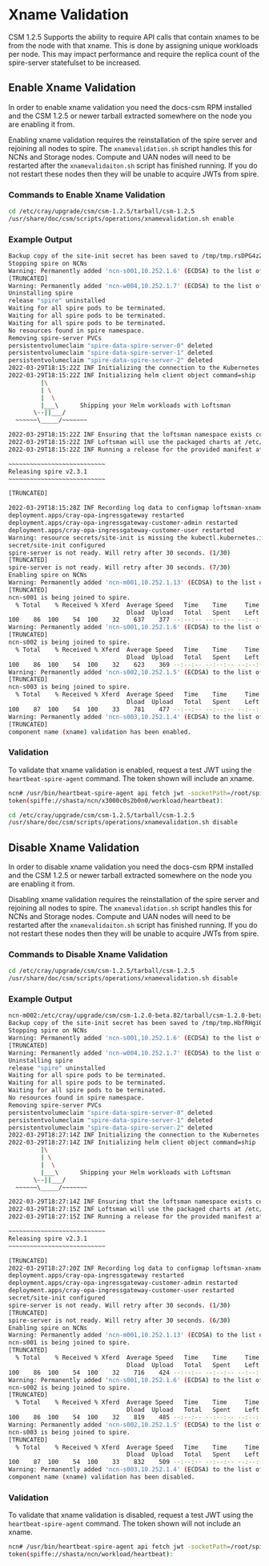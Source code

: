 # Xname Validation

CSM 1.2.5 Supports the ability to require API calls that contain xnames to be
from the node with that xname. This is done by assigning unique workloads per
node. This may impact performance and require the replica count of the
spire-server statefulset to be increased.

## Enable Xname Validation

In order to enable xname validation you need the docs-csm RPM installed and the
CSM 1.2.5 or newer tarball extracted somewhere on the node you are enabling it
from.

Enabling xname validation requires the reinstallation of the spire server and
rejoining all nodes to spire. The `xnamevalidation.sh` script handles this for
NCNs and Storage nodes. Compute and UAN nodes will need to be restarted after
the `xnamevalidaiton.sh` script has finished running. If you do not restart
these nodes then they will be unable to acquire JWTs from spire.

### Commands to Enable Xname Validation

```bash
cd /etc/cray/upgrade/csm/csm-1.2.5/tarball/csm-1.2.5
/usr/share/doc/csm/scripts/operations/xnamevalidation.sh enable
```

### Example Output

```bash
Backup copy of the site-init secret has been saved to /tmp/tmp.rsDPG4zZf6/site-init.yaml
Stopping spire on NCNs
Warning: Permanently added 'ncn-s001,10.252.1.6' (ECDSA) to the list of known hosts.
[TRUNCATED]
Warning: Permanently added 'ncn-w004,10.252.1.7' (ECDSA) to the list of known hosts.
Uninstalling spire
release "spire" uninstalled
Waiting for all spire pods to be terminated.
Waiting for all spire pods to be terminated.
Waiting for all spire pods to be terminated.
No resources found in spire namespace.
Removing spire-server PVCs
persistentvolumeclaim "spire-data-spire-server-0" deleted
persistentvolumeclaim "spire-data-spire-server-1" deleted
persistentvolumeclaim "spire-data-spire-server-2" deleted
2022-03-29T18:15:22Z INF Initializing the connection to the Kubernetes cluster using KUBECONFIG (system default), and context (current-context) command=ship
2022-03-29T18:15:22Z INF Initializing helm client object command=ship
         |\
         | \
         |  \
         |___\      Shipping your Helm workloads with Loftsman
       \--||___/
  ~~~~~~\_____/~~~~~~~

2022-03-29T18:15:22Z INF Ensuring that the loftsman namespace exists command=ship
2022-03-29T18:15:22Z INF Loftsman will use the packaged charts at /etc/cray/upgrade/csm/csm-1.2.5/tarball/csm-1.2.5/helm as the Helm install source command=ship
2022-03-29T18:15:22Z INF Running a release for the provided manifest at /tmp/tmp.rsDPG4zZf6/manifest.yaml command=ship

~~~~~~~~~~~~~~~~~~~~~~~~~~~
Releasing spire v2.3.1
~~~~~~~~~~~~~~~~~~~~~~~~~~~

[TRUNCATED]

2022-03-29T18:15:28Z INF Recording log data to configmap loftsman-xnamevalidation-ship-log in namespace loftsman command=ship
deployment.apps/cray-opa-ingressgateway restarted
deployment.apps/cray-opa-ingressgateway-customer-admin restarted
deployment.apps/cray-opa-ingressgateway-customer-user restarted
Warning: resource secrets/site-init is missing the kubectl.kubernetes.io/last-applied-configuration annotation which is required by kubectl apply. kubectl apply should only be used on resources created declaratively by either kubectl create --save-config or kubectl apply. The missing annotation will be patched automatically.
secret/site-init configured
spire-server is not ready. Will retry after 30 seconds. (1/30)
[TRUNCATED]
spire-server is not ready. Will retry after 30 seconds. (7/30)
Enabling spire on NCNs
Warning: Permanently added 'ncn-m001,10.252.1.13' (ECDSA) to the list of known hosts.
[TRUNCATED]
ncn-s001 is being joined to spire.
  % Total    % Received % Xferd  Average Speed   Time    Time     Time  Current
                                 Dload  Upload   Total   Spent    Left  Speed
100    86  100    54  100    32    637    377 --:--:-- --:--:-- --:--:--  1023
Warning: Permanently added 'ncn-s001,10.252.1.6' (ECDSA) to the list of known hosts.
[TRUNCATED]
ncn-s002 is being joined to spire.
  % Total    % Received % Xferd  Average Speed   Time    Time     Time  Current
                                 Dload  Upload   Total   Spent    Left  Speed
100    86  100    54  100    32    623    369 --:--:-- --:--:-- --:--:--  1000
Warning: Permanently added 'ncn-s002,10.252.1.5' (ECDSA) to the list of known hosts.
[TRUNCATED]
ncn-s003 is being joined to spire.
  % Total    % Received % Xferd  Average Speed   Time    Time     Time  Current
                                 Dload  Upload   Total   Spent    Left  Speed
100    87  100    54  100    33    781    477 --:--:-- --:--:-- --:--:--  1279
Warning: Permanently added 'ncn-s003,10.252.1.4' (ECDSA) to the list of known hosts.
[TRUNCATED]
component name (xname) validation has been enabled.
```

### Validation

To validate that xname validation is enabled, request a test JWT using the
`heartbeat-spire-agent` command. The token shown will include an xname.

```bash
ncn# /usr/bin/heartbeat-spire-agent api fetch jwt -socketPath=/root/spire/agent.sock -audience test | head -n1
token(spiffe://shasta/ncn/x3000c0s2b0n0/workload/heartbeat):
```

```bash
cd /etc/cray/upgrade/csm/csm-1.2.5/tarball/csm-1.2.5
/usr/share/doc/csm/scripts/operations/xnamevalidation.sh disable
```

## Disable Xname Validation

In order to disable xname validation you need the docs-csm RPM installed and the
CSM 1.2.5 or newer tarball extracted somewhere on the node you are enabling it
from.

Disabling xname validation requires the reinstallation of the spire server and
rejoining all nodes to spire. The `xnamevalidation.sh` script handles this for
NCNs and Storage nodes. Compute and UAN nodes will need to be restarted after
the `xnamevalidaiton.sh` script has finished running. If you do not restart
these nodes then they will be unable to acquire JWTs from spire.

### Commands to Disable Xname Validation

```bash
cd /etc/cray/upgrade/csm/csm-1.2.5/tarball/csm-1.2.5
/usr/share/doc/csm/scripts/operations/xnamevalidation.sh disable
```

### Example Output

```bash
ncn-m002:/etc/cray/upgrade/csm/csm-1.2.0-beta.82/tarball/csm-1.2.0-beta.82 # /usr/share/doc/csm/scripts/operations/xnamevalidation.sh disable
Backup copy of the site-init secret has been saved to /tmp/tmp.HbfRHgiQzP/site-init.yaml
Stopping spire on NCNs
Warning: Permanently added 'ncn-s001,10.252.1.6' (ECDSA) to the list of known hosts.
[TRUNCATED]
Warning: Permanently added 'ncn-w004,10.252.1.7' (ECDSA) to the list of known hosts.
Uninstalling spire
release "spire" uninstalled
Waiting for all spire pods to be terminated.
Waiting for all spire pods to be terminated.
Waiting for all spire pods to be terminated.
No resources found in spire namespace.
Removing spire-server PVCs
persistentvolumeclaim "spire-data-spire-server-0" deleted
persistentvolumeclaim "spire-data-spire-server-1" deleted
persistentvolumeclaim "spire-data-spire-server-2" deleted
2022-03-29T18:27:14Z INF Initializing the connection to the Kubernetes cluster using KUBECONFIG (system default), and context (current-context) command=ship
2022-03-29T18:27:14Z INF Initializing helm client object command=ship
         |\
         | \
         |  \
         |___\      Shipping your Helm workloads with Loftsman
       \--||___/
  ~~~~~~\_____/~~~~~~~

2022-03-29T18:27:14Z INF Ensuring that the loftsman namespace exists command=ship
2022-03-29T18:27:15Z INF Loftsman will use the packaged charts at /etc/cray/upgrade/csm/csm-1.2.0-beta.82/tarball/csm-1.2.0-beta.82/helm as the Helm install source command=ship
2022-03-29T18:27:15Z INF Running a release for the provided manifest at /tmp/tmp.HbfRHgiQzP/manifest.yaml command=ship

~~~~~~~~~~~~~~~~~~~~~~~~~~~
Releasing spire v2.3.1
~~~~~~~~~~~~~~~~~~~~~~~~~~~

[TRUNCATED]
2022-03-29T18:27:20Z INF Recording log data to configmap loftsman-xnamevalidation-ship-log in namespace loftsman command=ship
deployment.apps/cray-opa-ingressgateway restarted
deployment.apps/cray-opa-ingressgateway-customer-admin restarted
deployment.apps/cray-opa-ingressgateway-customer-user restarted
secret/site-init configured
spire-server is not ready. Will retry after 30 seconds. (1/30)
[TRUNCATED]
spire-server is not ready. Will retry after 30 seconds. (6/30)
Enabling spire on NCNs
Warning: Permanently added 'ncn-m001,10.252.1.13' (ECDSA) to the list of known hosts.
ncn-s001 is being joined to spire.
[TRUNCATED]
  % Total    % Received % Xferd  Average Speed   Time    Time     Time  Current
                                 Dload  Upload   Total   Spent    Left  Speed
100    86  100    54  100    32    716    424 --:--:-- --:--:-- --:--:--  1146
Warning: Permanently added 'ncn-s001,10.252.1.6' (ECDSA) to the list of known hosts.
ncn-s002 is being joined to spire.
[TRUNCATED]
  % Total    % Received % Xferd  Average Speed   Time    Time     Time  Current
                                 Dload  Upload   Total   Spent    Left  Speed
100    86  100    54  100    32    819    485 --:--:-- --:--:-- --:--:--  1323
Warning: Permanently added 'ncn-s002,10.252.1.5' (ECDSA) to the list of known hosts.
ncn-s003 is being joined to spire.
[TRUNCATED]
  % Total    % Received % Xferd  Average Speed   Time    Time     Time  Current
                                 Dload  Upload   Total   Spent    Left  Speed
100    87  100    54  100    33    832    509 --:--:-- --:--:-- --:--:--  1359
Warning: Permanently added 'ncn-s003,10.252.1.4' (ECDSA) to the list of known hosts.
component name (xname) validation has been disabled.
```

### Validation

To validate that xname validation is disabled, request a test JWT using the
`heartbeat-spire-agent` command. The token shown will not include an xname.

```bash
ncn# /usr/bin/heartbeat-spire-agent api fetch jwt -socketPath=/root/spire/agent.sock -audience test | head -n1
token(spiffe://shasta/ncn/workload/heartbeat):
```
